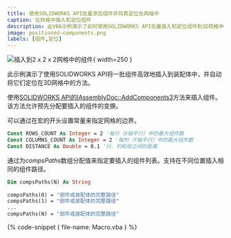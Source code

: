 ```yaml
---
title: 使用SOLIDWORKS API批量添加组件并将其定位在网格中
caption: 在网格中插入和定位组件
description: 此VBA示例演示了如何使用SOLIDWORKS API批量插入和定位组件到3D网格中，通过提供行数、列数和组件之间的距离来实现。
image: positioned-components.png
labels: [组件,定位]
---
```

![插入到2 x 2 x 2网格中的组件](positioned-components.png){ width=250 }

此示例演示了使用SOLIDWORKS API将一批组件高效地插入到装配体中，并自动将它们定位在3D网格中的方法。

使用[SOLIDWORKS API的IAssemblyDoc::AddComponents3](https://help.solidworks.com/2011/English/api/sldworksapi/SolidWorks.Interop.sldworks~SolidWorks.Interop.sldworks.IAssemblyDoc~AddComponents3.html)方法来插入组件。该方法允许预先分配要插入的组件的变换。

可以通过在宏的开头设置常量来指定网格的边界。

~~~ vb
Const ROWS_COUNT As Integer = 2 '每行（X轴平行）中的最大组件数
Const COLUMNS_COUNT As Integer = 2 '每列（Y轴平行）中的最大组件数
Const DISTANCE As Double = 0.1 '行、列和层之间的距离
~~~

通过为*compsPaths*数组分配值来指定要插入的组件列表。支持在不同位置插入相同的组件路径。

~~~ vb
Dim compsPaths(N) As String
    
compsPaths(0) = "部件或装配体的完整路径"
compsPaths(1) = "部件或装配体的完整路径"
...
compsPaths(N) = "部件或装配体的完整路径"
~~~

{% code-snippet { file-name: Macro.vba } %}